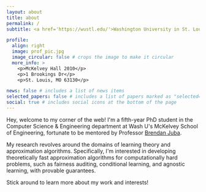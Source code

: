 ```yaml
---
layout: about
title: about
permalink: /
subtitle: <a href='https://wustl.edu/'>Washington University in St. Louis</a>.

profile:
  align: right
  image: prof_pic.jpg
  image_circular: false # crops the image to make it circular
  more_info: >
    <p>McKelvey Hall 2010</p>
    <p>1 Brookings Dr</p>
    <p>St. Louis, MO 63130</p>

news: false # includes a list of news items
selected_papers: false # includes a list of papers marked as "selected={true}"
social: true # includes social icons at the bottom of the page
---
```


Hey, welcome to my corner of the web! I'm a fifth-year PhD student in the Computer Science & Engineering department at Wash U's McKelvey School of Engineering, fortunate to be mentored by Professor <a href='https://www.cse.wustl.edu/~bjuba/'>Brendan Juba</a>.

My research revolves around the domains of learning theory and approximation algorithms. Specifically, I'm interested in developing theoretically fast approximation algorithms for computationally hard problems, such as fairness auditing, conditional learning, and agnostic learning, with provable guarantees. 

Stick around to learn more about my work and interests!